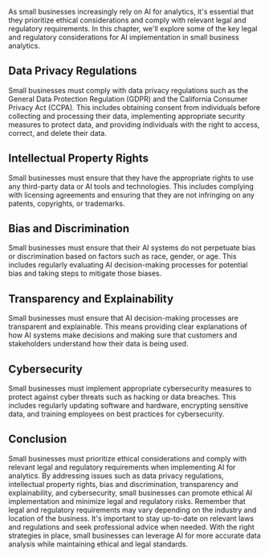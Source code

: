
As small businesses increasingly rely on AI for analytics, it's essential that they prioritize ethical considerations and comply with relevant legal and regulatory requirements. In this chapter, we'll explore some of the key legal and regulatory considerations for AI implementation in small business analytics.

Data Privacy Regulations
------------------------

Small businesses must comply with data privacy regulations such as the General Data Protection Regulation (GDPR) and the California Consumer Privacy Act (CCPA). This includes obtaining consent from individuals before collecting and processing their data, implementing appropriate security measures to protect data, and providing individuals with the right to access, correct, and delete their data.

Intellectual Property Rights
----------------------------

Small businesses must ensure that they have the appropriate rights to use any third-party data or AI tools and technologies. This includes complying with licensing agreements and ensuring that they are not infringing on any patents, copyrights, or trademarks.

Bias and Discrimination
-----------------------

Small businesses must ensure that their AI systems do not perpetuate bias or discrimination based on factors such as race, gender, or age. This includes regularly evaluating AI decision-making processes for potential bias and taking steps to mitigate those biases.

Transparency and Explainability
-------------------------------

Small businesses must ensure that AI decision-making processes are transparent and explainable. This means providing clear explanations of how AI systems make decisions and making sure that customers and stakeholders understand how their data is being used.

Cybersecurity
-------------

Small businesses must implement appropriate cybersecurity measures to protect against cyber threats such as hacking or data breaches. This includes regularly updating software and hardware, encrypting sensitive data, and training employees on best practices for cybersecurity.

Conclusion
----------

Small businesses must prioritize ethical considerations and comply with relevant legal and regulatory requirements when implementing AI for analytics. By addressing issues such as data privacy regulations, intellectual property rights, bias and discrimination, transparency and explainability, and cybersecurity, small businesses can promote ethical AI implementation and minimize legal and regulatory risks. Remember that legal and regulatory requirements may vary depending on the industry and location of the business. It's important to stay up-to-date on relevant laws and regulations and seek professional advice when needed. With the right strategies in place, small businesses can leverage AI for more accurate data analysis while maintaining ethical and legal standards.
